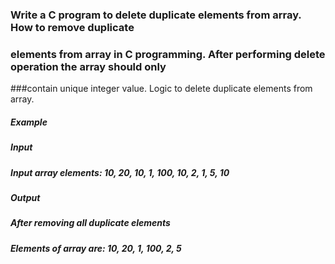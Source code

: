### Write a C program to delete duplicate elements from array. How to remove duplicate 
### elements from array in C programming. After performing delete operation the array should only
###contain unique integer value. Logic to delete duplicate elements from array.

##### Example

##### Input

##### Input array elements: 10, 20, 10, 1, 100, 10, 2, 1, 5, 10
##### Output

##### After removing all duplicate elements
##### Elements of array are: 10, 20, 1, 100, 2, 5
